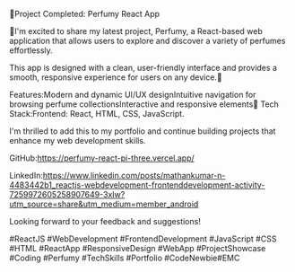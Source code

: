 🚀Project Completed: Perfumy React App 

🌟I'm excited to share my latest project, Perfumy, a React-based web application that allows users to explore and discover a variety of perfumes effortlessly. 

This app is designed with a clean, user-friendly interface and provides a smooth, responsive experience for users on any device.🔹

 Features:Modern and dynamic UI/UX designIntuitive navigation for browsing perfume collectionsInteractive and responsive elements🔹 Tech Stack:Frontend: React, HTML, CSS, JavaScript.

I'm thrilled to add this to my portfolio and continue building projects that enhance my web development skills. 

GitHub:https://perfumy-react-pi-three.vercel.app/

LinkedIn:https://www.linkedin.com/posts/mathankumar-n-4483442b1_reactjs-webdevelopment-frontenddevelopment-activity-7259972605258907649-3xIw?utm_source=share&utm_medium=member_android


Looking forward to your feedback and suggestions!

#ReactJS #WebDevelopment #FrontendDevelopment #JavaScript #CSS #HTML #ReactApp #ResponsiveDesign #WebApp #ProjectShowcase #Coding #Perfumy #TechSkills #Portfolio #CodeNewbie#EMC

